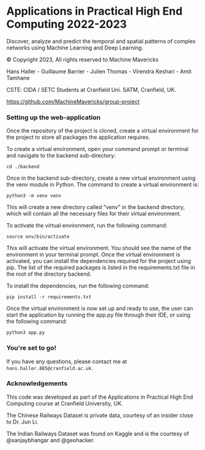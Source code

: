 # Applications in Practical High End Computing 2022-2023
Discover, analyze and predict the temporal and spatial patterns of complex networks using Machine Learning and Deep Learning.

© Copyright 2023, All rights reserved to Machine Mavericks

Hans Haller - Guillaume Barrier - Julien Thomas - Virendra Keshari - Amit Tamhane

CSTE: CIDA / SETC Students at Cranfield Uni. SATM, Cranfield, UK.

https://github.com/MachineMavericks/group-project

### Setting up the web-application

Once the repository of the project is cloned, create a virtual environment for the project to store all packages the application requires. 

To create a virtual environment, open your command prompt or terminal and navigate to the backend sub-directory:

```cd ./backend```

Once in the backend sub-directory, create a new virtual environment using the venv module in Python. The command to create a virtual environment is:

```python3 -m venv venv```

This will create a new directory called "venv" in the backend directory, which will contain all the necessary files for their virtual environment. 

To activate the virtual environment, run the following command:

```source env/bin/activate```

This will activate the virtual environment. You should see the name of the environment in your terminal prompt. Once the virtual environment is activated, you can install the dependencies required for the project using pip. The list of the required packages is listed in the requirements.txt file in the root of the directory backend.

To install the dependencies, run the following command:

```pip install -r requirements.txt```

Once the virtual environment is now set up and ready to use, the user can start the application by running the app.py file through their IDE, or using the following command:

```python3 app.py```

### You're set to go!

If you have any questions, please contact me at ```hans.haller.885@cranfield.ac.uk```.


### Acknowledgements

This code was developed as part of the Applications in Practical High End Computing course at Cranfield University, UK. 

The Chinese Railways Dataset is private data, courtesy of an insider close to Dr. Jun Li. 

The Indian Railways Dataset was found on Kaggle and is the courtesy of @sanjaybhangar and @geohacker.